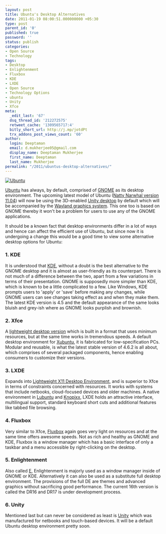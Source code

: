 ```yaml
---
layout: post
title: Ubuntu's Desktop Alternatives
date: 2011-01-19 08:00:51.000000000 +05:30
type: post
parent_id: '0'
published: true
password: ''
status: publish
categories:
- Open Source
- Technology
tags:
- Desktop
- Enlightenment
- Fluxbox
- KDE
- LXDE
- Open Source
- Technology Options
- ubuntu
- Unity
- Xfce
meta:
  _edit_last: '67'
  dsq_thread_id: '212272575'
  retweet_cache: '1309565717:4'
  bitly_short_url: http://j.mp/jotdPt
  trx_addons_post_views_count: '60'
author:
  login: Deeptaman
  email: d.mukherjee05@gmail.com
  display_name: Deeptaman Mukherjee
  first_name: Deeptaman
  last_name: Mukherjee
permalink: "/2011/ubuntus-desktop-alternatives/"
---
```

<p><a href="http://www.ubuntu.com/"><img src="/static/2011/01/ubuntu.jpg" alt="Ubuntu" /></a></p>
<p><a href="http://www.ubuntu.com/">Ubuntu</a> has always, by default, comprised of <a href="http://www.gnome.org/">GNOME</a> as its desktop environment. The upcoming latest model of Ubuntu (<a href="http://www.pcworld.com/businesscenter/article/212468/natty_narwhal_alpha_offers_peek_at_ubuntu_1104.html">Natty Narwhal version 11.04</a>) will now be using the 3D-enabled <a href="http://www.pcworld.com/businesscenter/article/208818/is_unity_the_right_interface_for_desktop_ubuntu.html">Unity desktop</a> by default which will be accompanied by the <a href="http://www.pcworld.com/businesscenter/article/210018/ubuntu_will_adopt_wayland_graphics_system.html">Wayland graphics system</a>. This one too is based on GNOME thereby it won't be a problem for users to use any of the GNOME applications.</p>
<p><!--more--></p>
<p>It should be a known fact that desktop environments differ in a lot of ways and hence can affect the efficient use of Ubuntu, but since now it is undergoing a change this would be a good time to view some alternative desktop options for Ubuntu:</p>
<h3>1. KDE</h3>
<p>It is understood that <a href="http://www.kubuntu.org/">KDE</a>, without a doubt is the best alternative to the GNOME desktop and it is almost as user-friendly as its counterpart. There is not much of a difference between the two, apart from a few variations in terms of their presentation. GNOME is supposedly more simpler than KDE, which is known to be a little complicated to a few. Like Windows, KDE prompts users to 'apply' or 'save' before making any changes, while GNOME users can see changes taking effect as and when they make them. The latest KDE version is 4.5 and the default appearance of the same looks bluish and grey-ish where as GNOME looks purplish and brownish.</p>
<h3>2. Xfce</h3>
<p>A <a href="http://www.xfce.org/">lightweight desktop version</a> which is built in a format that uses minimum resources, but at the same time works in tremendous speeds. A default desktop environment for <a href="http://www.xubuntu.org/">Xubuntu</a>, it is fabricated for low-specification PCs. Modular and reusable, is what the latest stable version of 4.6.2 is all about, which comprises of several packaged components, hence enabling consumers to customize their versions.</p>
<h3>3. LXDE</h3>
<p>Expands into <a href="http://lxde.org/">Lightweight X11 Desktop Environment</a>, and is superior to Xfce in terms of constraints concerned with resources. It works with systems that include netbooks, cloud-focused devices and older machines. A native environment in <a href="http://lubuntu.net/">Lubuntu</a> and <a href="http://www.knoppix.net/">Knopixx</a>, LXDE holds an attractive interface, multilingual support, standard keyboard short cuts and additional features like tabbed file browsing.</p>
<h3>4. Fluxbox</h3>
<p>Very similar to Xfce, <a href="http://fluxbox.org/">Fluxbox</a> again goes very light on resources and at the same time offers awesome speeds. Not as rich and healthy as GNOME and KDE, Fluxbox is a window manager which has a basic interface of only a taskbar and a menu accessible by right-clicking on the desktop.</p>
<h3>5. Enlightenment</h3>
<p>Also called <a href="https://help.ubuntu.com/community/Enlightenment">E</a>, Enlightenment is majorly used as a window manager inside of GNOME or KDE. Alternatively it can also be used as a substitute full desktop environment. The provisions of the full DE are themes and advanced graphics without sacrificing good performance. The current 16th version is called the DR16 and DR17 is under development process. </p>
<h3>6. Unity</h3>
<p>Mentioned last but can never be considered as least is <a href="http://unity.ubuntu.com/">Unity</a> which was manufactured for netbooks and touch-based devices. It will be a default Ubuntu desktop environment pretty soon.</p>
